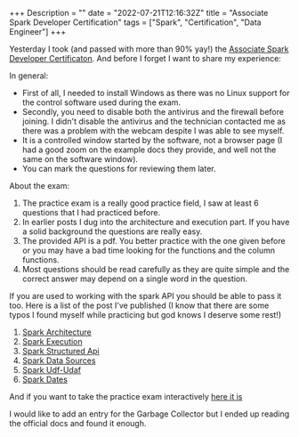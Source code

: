 +++
Description = ""
date = "2022-07-21T12:16:32Z"
title = "Associate Spark Developer Certification"
tags = ["Spark", "Certification", "Data Engineer"]
+++

Yesterday I took (and passed with more than 90% yay!) the [Associate Spark Developer Certificaton](https://databricks.com/learn/certification/apache-spark-developer-associate). And before I forget I want to share my experience:

In general:
- First of all, I needed to install Windows as there was no Linux support for the control software used during the exam.
- Secondly, you need to disable both the antivirus and the firewall before joining. I didn't disable the antivirus and the technician contacted me as there was a problem with the webcam despite I was able to see myself.
- It is a controlled window started by the software, not a browser page (I had a good zoom on the example docs they provide, and well not the same on the software window).
- You can mark the questions for reviewing them later.

About the exam:

1. The practice exam is a really good practice field, I saw at least 6 questions that I had practiced before.
2. In earlier posts I dug into the architecture and execution part. If you have a solid background the questions are really easy. 
3. The provided API is a pdf. You better practice with the one given before or you may have a bad time looking for the functions and the column functions.
4. Most questions should be read carefully as they are quite simple and the correct answer may depend on a single word in the question.

If you are used to working with the spark API you should be able to pass it too. Here is a list of the post I've published (I know that there are some typos I found myself while practicing but god knows I deserve some rest!)

1. [Spark Architecture](/spark-certification/2022-06-07-spark-architecture)
2. [Spark Execution](/spark-certification/2022-06-08-spark-execution)
3. [Spark Structured Api](/spark-certification/2022-06-10-spark-structured-api)
4. [Spark Data Sources](/spark-certification/2022-06-11-spark-data-sources)
5. [Spark Udf-Udaf](/spark-certification/2022-06-19-spark-udf-udaf/)
6. [Spark Dates](/spark-certification/2022-06-29-spark-dates) 

And if you want to take the practice exam interactively [here it is](/spark-certification/2022-06-28-databricks-practice-exam)

I would like to add an entry for the Garbage Collector but I ended up reading the official docs and found it enough.